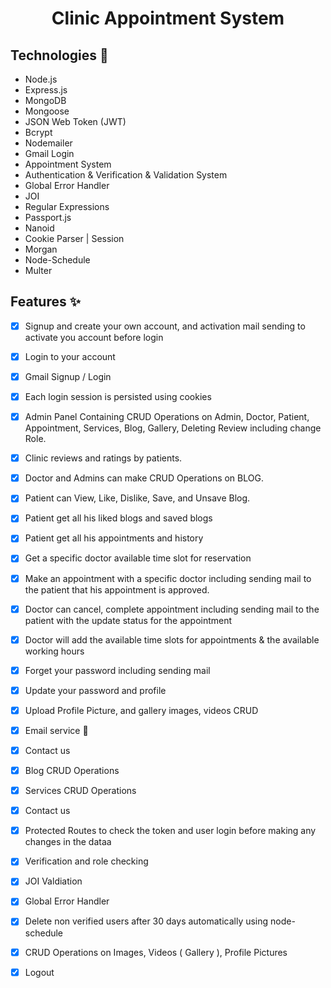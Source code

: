 <h1 align="center">
  Clinic Appointment System
</h1>
  
## Technologies 🚀

- Node.js
- Express.js
- MongoDB
- Mongoose
- JSON Web Token (JWT)
- Bcrypt
- Nodemailer
- Gmail Login
- Appointment System
- Authentication & Verification & Validation System
- Global Error Handler
- JOI
- Regular Expressions
- Passport.js
- Nanoid
- Cookie Parser | Session
- Morgan
- Node-Schedule
- Multer

## Features ✨

- [x] Signup and create your own account, and activation mail sending to activate you account before login
- [x] Login to your account
- [x] Gmail Signup / Login
- [x] Each login session is persisted using cookies
- [x] Admin Panel Containing CRUD Operations on Admin, Doctor, Patient, Appointment, Services, Blog, Gallery, Deleting Review including change Role.
- [x] Clinic reviews and ratings by patients.
- [x] Doctor and Admins can make CRUD Operations on BLOG.
- [x] Patient can View, Like, Dislike, Save, and Unsave Blog.
- [x] Patient get all his liked blogs and saved blogs
- [x] Patient get all his appointments and history
- [x] Get a specific doctor available time slot for reservation
- [x] Make an appointment with a specific doctor including sending mail to the patient that his appointment is approved.
- [x] Doctor can cancel, complete appointment including sending mail to the patient with the update status for the appointment
- [x] Doctor will add the available time slots for appointments & the available working hours
- [x] Forget your password including sending mail
- [x] Update your password and profile
- [x] Upload Profile Picture, and gallery images, videos CRUD
- [x] Email service 📨
- [x] Contact us
- [x] Blog CRUD Operations
- [x] Services CRUD Operations
- [x] Contact us
- [x] Protected Routes to check the token and user login before making any changes in the dataa
- [x] Verification and role checking
- [x] JOI Valdiation
- [x] Global Error Handler
- [x] Delete non verified users after 30 days automatically using node-schedule
- [x] CRUD Operations on Images, Videos ( Gallery ), Profile Pictures
- [x] Logout

